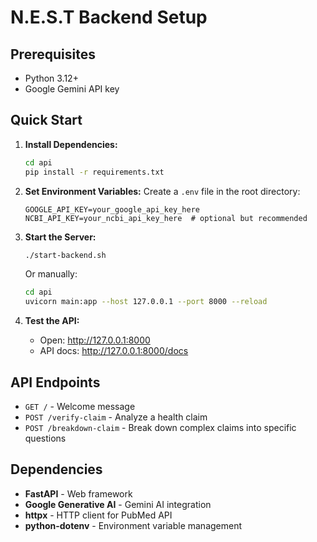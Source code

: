 # N.E.S.T Backend Setup

## Prerequisites
- Python 3.12+ 
- Google Gemini API key

## Quick Start

1. **Install Dependencies:**
   ```bash
   cd api
   pip install -r requirements.txt
   ```

2. **Set Environment Variables:**
   Create a `.env` file in the root directory:
   ```
   GOOGLE_API_KEY=your_google_api_key_here
   NCBI_API_KEY=your_ncbi_api_key_here  # optional but recommended
   ```

3. **Start the Server:**
   ```bash
   ./start-backend.sh
   ```
   Or manually:
   ```bash
   cd api
   uvicorn main:app --host 127.0.0.1 --port 8000 --reload
   ```

4. **Test the API:**
   - Open: http://127.0.0.1:8000
   - API docs: http://127.0.0.1:8000/docs

## API Endpoints

- `GET /` - Welcome message
- `POST /verify-claim` - Analyze a health claim
- `POST /breakdown-claim` - Break down complex claims into specific questions

## Dependencies

- **FastAPI** - Web framework
- **Google Generative AI** - Gemini AI integration  
- **httpx** - HTTP client for PubMed API
- **python-dotenv** - Environment variable management 